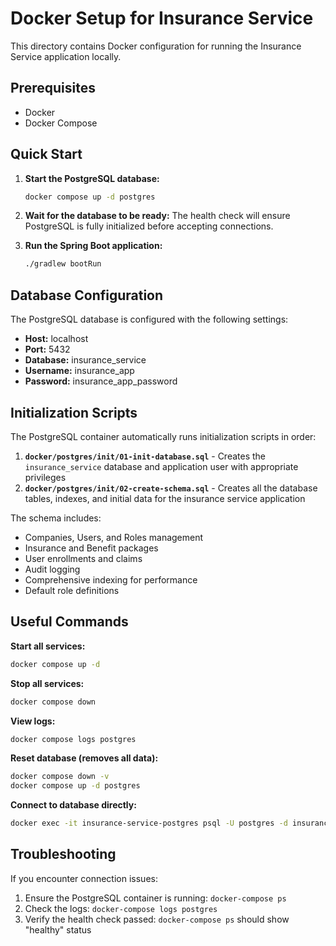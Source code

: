 # Docker Setup for Insurance Service

This directory contains Docker configuration for running the Insurance Service application locally.

## Prerequisites

- Docker
- Docker Compose

## Quick Start

1. **Start the PostgreSQL database:**
   ```bash
   docker compose up -d postgres
   ```

2. **Wait for the database to be ready:**
   The health check will ensure PostgreSQL is fully initialized before accepting connections.

3. **Run the Spring Boot application:**
   ```bash
   ./gradlew bootRun
   ```

## Database Configuration

The PostgreSQL database is configured with the following settings:

- **Host:** localhost
- **Port:** 5432
- **Database:** insurance_service
- **Username:** insurance_app
- **Password:** insurance_app_password

## Initialization Scripts

The PostgreSQL container automatically runs initialization scripts in order:

1. **`docker/postgres/init/01-init-database.sql`** - Creates the `insurance_service` database and application user with appropriate privileges
2. **`docker/postgres/init/02-create-schema.sql`** - Creates all the database tables, indexes, and initial data for the insurance service application

The schema includes:
- Companies, Users, and Roles management
- Insurance and Benefit packages
- User enrollments and claims
- Audit logging
- Comprehensive indexing for performance
- Default role definitions

## Useful Commands

**Start all services:**
```bash
docker compose up -d
```

**Stop all services:**
```bash
docker compose down
```

**View logs:**
```bash
docker compose logs postgres
```

**Reset database (removes all data):**
```bash
docker compose down -v
docker compose up -d postgres
```

**Connect to database directly:**
```bash
docker exec -it insurance-service-postgres psql -U postgres -d insurance_service
```

## Troubleshooting

If you encounter connection issues:
1. Ensure the PostgreSQL container is running: `docker-compose ps`
2. Check the logs: `docker-compose logs postgres`
3. Verify the health check passed: `docker-compose ps` should show "healthy" status 